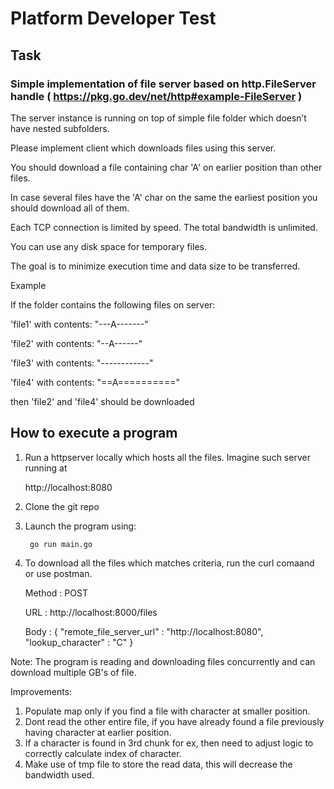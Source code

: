 # Platform Developer Test

## Task

### Simple implementation of file server based on http.FileServer handle ( https://pkg.go.dev/net/http#example-FileServer )

The server instance is running on top of simple file folder which doesn’t have nested subfolders.

Please implement client which downloads files using this server.

You should download a file containing char 'A' on earlier position than other files.

In case several files have the 'A' char on the same the earliest position you should download all of them.

Each TCP connection is limited by speed. The total bandwidth is unlimited.

You can use any disk space for temporary files.

The goal is to minimize execution time and data size to be transferred.

Example

If the folder contains the following files on server:

'file1' with contents: "---A-------"

'file2' with contents: "--A------"  

'file3' with contents: "------------"

'file4' with contents: "==A=========="

then 'file2' and 'file4' should be downloaded

## How to execute a program

1. Run a httpserver locally which hosts all the files. Imagine such server running at 

    http://localhost:8080

2. Clone the git repo
3. Launch the program using:

        go run main.go

4. To download all the files which matches criteria, run the curl comaand or use postman.

    Method : POST

    URL : http://localhost:8000/files
    
    Body :
    {
    "remote_file_server_url" : "http://localhost:8080",
    "lookup_character" : "C"
    }

Note: The program is reading and downloading files concurrently and can download multiple GB's of file.

Improvements:
1) Populate map only if you find a file with character at smaller position.
2) Dont read the other entire file, if you have already found a file previously having character at earlier position.
3) If a character is found in 3rd chunk for ex, then need to adjust logic to correctly calculate index of character.
4) Make use of tmp file to store the read data, this will decrease the bandwidth used.
